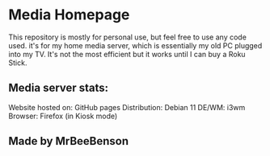 # Media Homepage
This repository is mostly for personal use, but feel free to use any code used. it's for my home media server, which is essentially my old PC plugged into my TV. It's not the most efficient but it works until I can buy a Roku Stick. 

## Media server stats:
Website hosted on: GitHub pages
Distribution: Debian 11
DE/WM: i3wm
Browser: Firefox (in Kiosk mode)

## Made by MrBeeBenson
